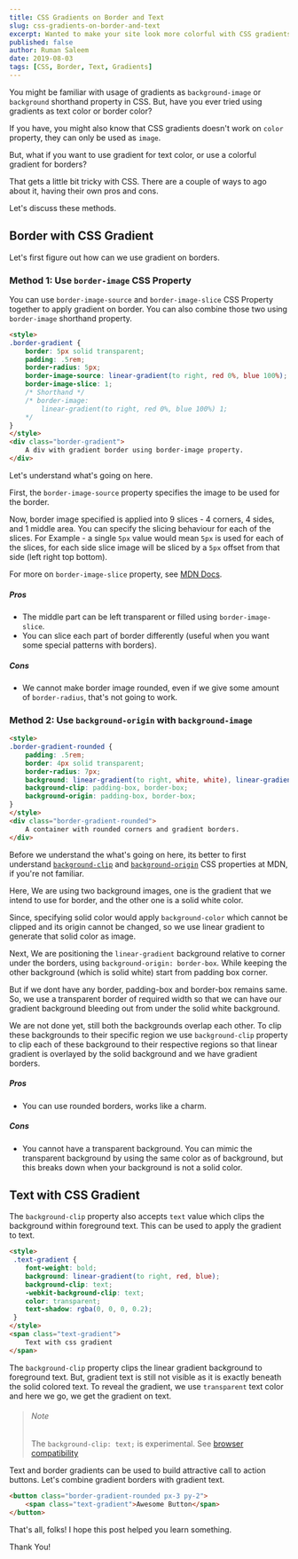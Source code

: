 ```yaml
---
title: CSS Gradients on Border and Text
slug: css-gradients-on-border-and-text
excerpt: Wanted to make your site look more colorful with CSS gradients? But, using gradients on borders and text is a little bit tricky with CSS. Let's wrap our heads around the tricks to make CSS gradients work on text and border.
published: false
author: Ruman Saleem
date: 2019-08-03
tags: [CSS, Border, Text, Gradients]
---
```


You might be familiar with usage of gradients as `background-image` or `background` shorthand property in CSS. 
But, have you ever tried using gradients as text color or border color? 

If you have, you might also know that CSS gradients doesn't work on `color` property, they can only be used as `image`. 

But, what if you want to use gradient for text color, or use a colorful gradient for borders?

That gets a little bit tricky with CSS. There are a couple of ways to ago about it, having their own pros and cons. 

Let's discuss these methods.

## Border with CSS Gradient

Let's first figure out how can we use gradient on borders.

### Method 1: Use `border-image` CSS Property
You can use `border-image-source` and `border-image-slice` CSS Property together to apply gradient on border. You can also combine those two using `border-image` shorthand property.

```html output
<style>
.border-gradient {
    border: 5px solid transparent;
    padding: .5rem;
    border-radius: 5px;
    border-image-source: linear-gradient(to right, red 0%, blue 100%); 
    border-image-slice: 1;
    /* Shorthand */
    /* border-image: 
        linear-gradient(to right, red 0%, blue 100%) 1;
    */
}
</style>
<div class="border-gradient">
    A div with gradient border using border-image property.
</div>
```

Let's understand what's going on here. 

First, the `border-image-source` property specifies the image to be used for the border. 

Now, border image specified is applied into 9 slices - 4 corners, 4 sides, and 1 middle area. You can specify the slicing behaviour for each of the slices. For Example - a single `5px` value would mean `5px` is used for each of the slices, for each side slice image will be sliced by a `5px` offset from that side (left right top bottom).

For more on `border-image-slice` property, see [MDN Docs](https://developer.mozilla.org/en-US/docs/Web/CSS/border-image-slice).

##### Pros
* The middle part can be left transparent or filled using `border-image-slice`.
* You can slice each part of border differently (useful when you want some special patterns with borders).

##### Cons
* We cannot make border image rounded, even if we give some amount of `border-radius`, that's not going to work.

### Method 2: Use `background-origin` with `background-image`

```html output
<style>
.border-gradient-rounded {
    padding: .5rem;
    border: 4px solid transparent;
    border-radius: 7px;
    background: linear-gradient(to right, white, white), linear-gradient(15deg, red , blue); 
    background-clip: padding-box, border-box;
    background-origin: padding-box, border-box;
}
</style>
<div class="border-gradient-rounded">
    A container with rounded corners and gradient borders. 
</div>
```

Before we understand the what's going on here, its better to first understand [`background-clip`](https://developer.mozilla.org/en-US/docs/Web/CSS/background-clip) and [`background-origin`](https://developer.mozilla.org/en-US/docs/Web/CSS/background-clip) CSS properties at MDN, if you're not familiar.

Here, We are using two background images, one is the gradient that we intend to use for border, and the other one is a solid white color. 

Since, specifying solid color would apply `background-color` which cannot be clipped and its origin cannot be changed, so we use linear gradient to generate that solid color as image.

Next, We are positioning the `linear-gradient` background relative to corner under the borders, using `background-origin: border-box`. While keeping the other background (which is solid white) start from padding box corner. 

But if we dont have any border, padding-box and border-box remains same. So, we use a transparent border of required width so that we can have our gradient background bleeding out from under the solid white background.

We are not done yet, still both the backgrounds overlap each other. To clip these backgrounds to their specific region we use `background-clip` property to clip each of these background to their respective regions so that linear gradient is overlayed by the solid background and we have gradient borders.

##### Pros
* You can use rounded borders, works like a charm.

##### Cons
* You cannot have a transparent background. You can mimic the transparent background by using the same color as of background, but this breaks down when your background is not a solid color.

## Text with CSS Gradient

The `background-clip` property also accepts `text` value which clips the background within foreground text. This can be used to apply the gradient to text.

```html output
<style>
 .text-gradient {
    font-weight: bold;
    background: linear-gradient(to right, red, blue);
    background-clip: text;
    -webkit-background-clip: text;
    color: transparent;
    text-shadow: rgba(0, 0, 0, 0.2);
 }
</style>
<span class="text-gradient">
    Text with css gradient
</span>
```

The `background-clip` property clips the linear gradient background to foreground text. But, gradient text is still not visible as it is exactly beneath the solid colored text. To reveal the gradient, we use `transparent` text color and here we go, we get the gradient on text. 

> ###### Note
> 
> The `background-clip: text;` is experimental. See [browser compatibility](https://developer.mozilla.org/en-US/docs/Web/CSS/background-clip#Browser_compatibility)

Text and border gradients can be used to build attractive call to action buttons. Let's combine gradient borders with gradient text.

```html output
<button class="border-gradient-rounded px-3 py-2">
    <span class="text-gradient">Awesome Button</span>
</button>
```
That's all, folks! 
I hope this post helped you learn something. 

Thank You!
